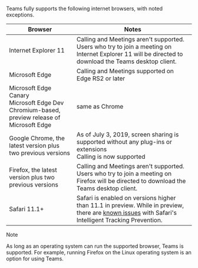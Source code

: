Teams fully supports the following internet browsers, with noted exceptions.

|Browser  |Notes  |
|---------|---------|
|Internet Explorer 11     |   Calling and Meetings aren't supported. Users who try to join a meeting on Internet Explorer 11 will be directed to download the Teams desktop client.      |
|Microsoft Edge    |Calling and Meetings supported on Edge RS2 or later |
| Microsoft Edge Canary<br>Microsoft Edge Dev<br>Chromium-based, preview release of Microsoft Edge | same as Chrome |
|Google Chrome, the latest version plus two previous versions     | As of July 3, 2019, screen sharing is supported without any plug-ins or extensions<br> Calling is now supported     |
|Firefox, the latest version plus two previous versions     |   Calling and Meetings aren't supported. Users who try to join a meeting on Firefox will be directed to download the Teams desktop client.       |
|Safari 11.1+     |   Safari is enabled on versions higher than 11.1 in preview. While in preview, there are [known issues](https://support.office.com/article/safari-browser-support-1aac0a7c-35a8-42c1-a7df-f674afe234df) with Safari's Intelligent Tracking Prevention.|

> [!NOTE]
> As long as an operating system can run the supported browser, Teams is supported. For example, running Firefox on the Linux operating system is an option for using Teams.
